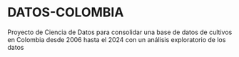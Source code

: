 # DATOS-COLOMBIA
Proyecto de Ciencia de Datos para consolidar una base de datos de cultivos en Colombia desde 2006 hasta el 2024 con un análisis exploratorio de los datos
